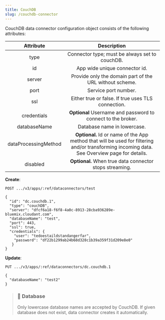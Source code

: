```yaml
---
title: CouchDB
slug: /couchdb-connector
---
```


CouchDB data connector configuration object consists of the following attributes:

| Attribute| Description| 
| :-------------: |:-------------:| 
| type| 	Connector type; must be always set to couchDB.| 
| id| 	App wide unique connector id.| 
| server| 	Provide only the domain part of the URL without scheme.| 
| port	| Service port number.| 
| ssl	| Either true or false. If true uses TLS connection.| 
| credentials	| **Optional** Username and password to connect to the broker.| 
| databaseName| 	Database name in lowercase.| 
| dataProcessingMethod| 	**Optional.** Id or name of the App method that will be used for filtering and/or transforming incoming data. See Overview page for details.| 
| disabled| 	**Optional.** When true data connector stops streaming.| 

**Create**:
```
POST .../v3/apps/:ref/dataconnectors/test

{
  "id": "dc.couchdb.1", 
  "type": "couchDB",
  "server": "dfcf6a18-f6f8-4a0c-8913-28cba936289e-bluemix.cloudant.com",
  "databaseName": "test",
  "port": 443,
  "ssl": true,
  "credentials": {
    "user": "tedoestaildstandangerfar",
    "password": "df22b1299ab24b68d328c1b39a359f31d209e8e0"
   }   
}
```

**Update**:
```
PUT .../v3/apps/:ref/dataconnectors/dc.couchdb.1

{
  "databaseName": "test2"
}
```

> ### 🚧 Database
> Only lowercase database names are accepted by CouchDB. If given database does not exist, data connector creates it automatically.